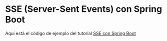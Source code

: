 # SSE (Server-Sent Events) con Spring Boot

Aquí está el código de ejemplo del tutorial [SSE con Spring Boot](https://chuidiang.org/index.php?title=SSE_con_Spring_Boot)
